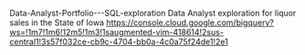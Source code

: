 Data-Analyst-Portfolio---SQL-exploration
Data Analyst exploration for liquor sales in the State of Iowa
https://console.cloud.google.com/bigquery?ws=!1m7!1m6!12m5!1m3!1saugmented-vim-418614!2sus-central1!3s57f032ce-cb9c-4704-bb0a-4c0a75f24de1!2e1
